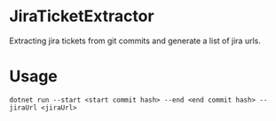 # JiraTicketExtractor
Extracting jira tickets from git commits and generate a list of jira urls.

# Usage
`dotnet run --start <start commit hash> --end <end commit hash> --jiraUrl <jiraUrl>`

